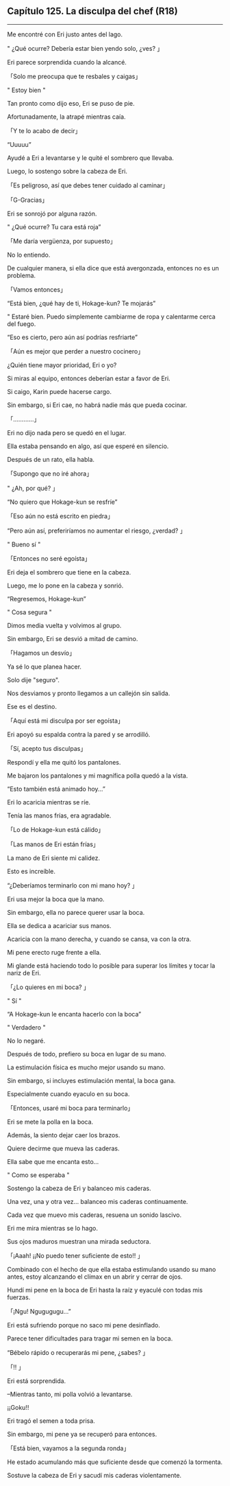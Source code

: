 
## Capítulo 125. La disculpa del chef (R18)

---

Me encontré con Eri justo antes del lago.

" ¿Qué ocurre? Debería estar bien yendo solo, ¿ves? 」

Eri parece sorprendida cuando la alcancé.

「Solo me preocupa que te resbales y caigas」

" Estoy bien "

Tan pronto como dijo eso, Eri se puso de pie.

Afortunadamente, la atrapé mientras caía.

「Y te lo acabo de decir」

“Uuuuu”

Ayudé a Eri a levantarse y le quité el sombrero que llevaba.

Luego, lo sostengo sobre la cabeza de Eri.

「Es peligroso, así que debes tener cuidado al caminar」

「G-Gracias」

Eri se sonrojó por alguna razón.

" ¿Qué ocurre? Tu cara está roja”

「Me daría vergüenza, por supuesto」

No lo entiendo.

De cualquier manera, si ella dice que está avergonzada, entonces no es un problema.

「Vamos entonces」

“Está bien, ¿qué hay de ti, Hokage-kun? Te mojarás”

" Estaré bien. Puedo simplemente cambiarme de ropa y calentarme cerca del fuego.

“Eso es cierto, pero aún así podrías resfriarte”

「Aún es mejor que perder a nuestro cocinero」

¿Quién tiene mayor prioridad, Eri o yo?

Si miras al equipo, entonces deberían estar a favor de Eri.

Si caigo, Karin puede hacerse cargo.

Sin embargo, si Eri cae, no habrá nadie más que pueda cocinar.

「…………」

Eri no dijo nada pero se quedó en el lugar.

Ella estaba pensando en algo, así que esperé en silencio.

Después de un rato, ella habla.

「Supongo que no iré ahora」

" ¿Ah, por qué? 」

“No quiero que Hokage-kun se resfríe”

「Eso aún no está escrito en piedra」

“Pero aún así, preferiríamos no aumentar el riesgo, ¿verdad? 」

" Bueno sí "

「Entonces no seré egoísta」

Eri deja el sombrero que tiene en la cabeza.

Luego, me lo pone en la cabeza y sonrió.

“Regresemos, Hokage-kun”

" Cosa segura "

Dimos media vuelta y volvimos al grupo.

Sin embargo, Eri se desvió a mitad de camino.

「Hagamos un desvío」

Ya sé lo que planea hacer.

Solo dije "seguro".

Nos desviamos y pronto llegamos a un callejón sin salida.

Ese es el destino.

「Aquí está mi disculpa por ser egoísta」

Eri apoyó su espalda contra la pared y se arrodilló.

「Sí, acepto tus disculpas」

Respondí y ella me quitó los pantalones.

Me bajaron los pantalones y mi magnífica polla quedó a la vista.

“Esto también está animado hoy…”

Eri lo acaricia mientras se ríe.

Tenía las manos frías, era agradable.

「Lo de Hokage-kun está cálido」

「Las manos de Eri están frías」

La mano de Eri siente mi calidez.

Esto es increíble.

“¿Deberíamos terminarlo con mi mano hoy? 」

Eri usa mejor la boca que la mano.

Sin embargo, ella no parece querer usar la boca.

Ella se dedica a acariciar sus manos.

Acaricia con la mano derecha, y cuando se cansa, va con la otra.

Mi pene erecto ruge frente a ella.

Mi glande está haciendo todo lo posible para superar los límites y tocar la nariz de Eri.

「¿Lo quieres en mi boca? 」

" Sí "

“A Hokage-kun le encanta hacerlo con la boca”

" Verdadero "

No lo negaré.

Después de todo, prefiero su boca en lugar de su mano.

La estimulación física es mucho mejor usando su mano.

Sin embargo, si incluyes estimulación mental, la boca gana.

Especialmente cuando eyaculo en su boca.

「Entonces, usaré mi boca para terminarlo」

Eri se mete la polla en la boca.

Además, la siento dejar caer los brazos.

Quiere decirme que mueva las caderas.

Ella sabe que me encanta esto...

" Como se esperaba "

Sostengo la cabeza de Eri y balanceo mis caderas.

Una vez, una y otra vez… balanceo mis caderas continuamente.

Cada vez que muevo mis caderas, resuena un sonido lascivo.

Eri me mira mientras se lo hago.

Sus ojos maduros muestran una mirada seductora.

「¡Aaah! ¡¡No puedo tener suficiente de esto!! 」

Combinado con el hecho de que ella estaba estimulando usando su mano antes, estoy alcanzando el clímax en un abrir y cerrar de ojos.

Hundí mi pene en la boca de Eri hasta la raíz y eyaculé con todas mis fuerzas.

「¡Ngu! Ngugugugu…”

Eri está sufriendo porque no saco mi pene desinflado.

Parece tener dificultades para tragar mi semen en la boca.

“Bébelo rápido o recuperarás mi pene, ¿sabes? 」

「!! 」

Eri está sorprendida.

–Mientras tanto, mi polla volvió a levantarse.

¡¡Goku!!

Eri tragó el semen a toda prisa.

Sin embargo, mi pene ya se recuperó para entonces.

「Está bien, vayamos a la segunda ronda」

He estado acumulando más que suficiente desde que comenzó la tormenta.

Sostuve la cabeza de Eri y sacudí mis caderas violentamente.